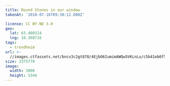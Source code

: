 ```yaml
---
title: Round Stones in our window
takenAt: '2018-07-16T09:30:12.000Z'

license: CC BY-ND 3.0
geo:
  lat: 63.400324
  lng: 10.368716
tags:
  - trondheim
url: >-
  //images.ctfassets.net/bncv3c2gt878/4EjbO6IumimAWQw5VKLnLu/c5b41eb0f5bcd8fc172baa902d1ecb68/round-stones-in-our-window_43859284681_o
size: 3375770
image:
  width: 3006
  height: 5344
---
```

